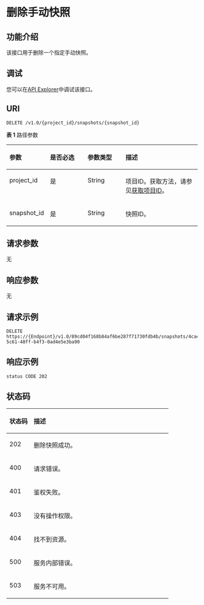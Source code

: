 # 删除手动快照<a name="ZH-CN_TOPIC_0000001387501960"></a>

## 功能介绍<a name="section19311144221919"></a>

该接口用于删除一个指定手动快照。

## 调试<a name="zh-cn_topic_0000001098976614_section16191247193116"></a>

您可以在[API Explorer](https://apiexplorer.developer.huaweicloud.com/apiexplorer/doc?product=DWS&api=DeleteSnapshot)中调试该接口。

## URI<a name="section1931214429193"></a>

```
DELETE /v1.0/{project_id}/snapshots/{snapshot_id}
```

**表 1**  路径参数

<a name="table431511425191"></a>
<table><thead align="left"><tr id="row1131324281916"><th class="cellrowborder" valign="top" width="20%" id="mcps1.2.5.1.1"><p id="p8315104218199"><a name="p8315104218199"></a><a name="p8315104218199"></a>参数</p>
</th>
<th class="cellrowborder" valign="top" width="20%" id="mcps1.2.5.1.2"><p id="p8316104251918"><a name="p8316104251918"></a><a name="p8316104251918"></a>是否必选</p>
</th>
<th class="cellrowborder" valign="top" width="20%" id="mcps1.2.5.1.3"><p id="p10316124241911"><a name="p10316124241911"></a><a name="p10316124241911"></a>参数类型</p>
</th>
<th class="cellrowborder" valign="top" width="40%" id="mcps1.2.5.1.4"><p id="p3317134231912"><a name="p3317134231912"></a><a name="p3317134231912"></a>描述</p>
</th>
</tr>
</thead>
<tbody><tr id="row153141042151912"><td class="cellrowborder" valign="top" width="20%" headers="mcps1.2.5.1.1 "><p id="p431744213195"><a name="p431744213195"></a><a name="p431744213195"></a>project_id</p>
</td>
<td class="cellrowborder" valign="top" width="20%" headers="mcps1.2.5.1.2 "><p id="p5317442181918"><a name="p5317442181918"></a><a name="p5317442181918"></a>是</p>
</td>
<td class="cellrowborder" valign="top" width="20%" headers="mcps1.2.5.1.3 "><p id="p531834213194"><a name="p531834213194"></a><a name="p531834213194"></a>String</p>
</td>
<td class="cellrowborder" valign="top" width="40%" headers="mcps1.2.5.1.4 "><p id="p1431844210196"><a name="p1431844210196"></a><a name="p1431844210196"></a>项目ID。获取方法，请参见<a href="获取项目ID.md">获取项目ID</a>。</p>
</td>
</tr>
<tr id="row731420425192"><td class="cellrowborder" valign="top" width="20%" headers="mcps1.2.5.1.1 "><p id="p1319114211195"><a name="p1319114211195"></a><a name="p1319114211195"></a>snapshot_id</p>
</td>
<td class="cellrowborder" valign="top" width="20%" headers="mcps1.2.5.1.2 "><p id="p1231919423196"><a name="p1231919423196"></a><a name="p1231919423196"></a>是</p>
</td>
<td class="cellrowborder" valign="top" width="20%" headers="mcps1.2.5.1.3 "><p id="p7320154216197"><a name="p7320154216197"></a><a name="p7320154216197"></a>String</p>
</td>
<td class="cellrowborder" valign="top" width="40%" headers="mcps1.2.5.1.4 "><p id="p19320124211919"><a name="p19320124211919"></a><a name="p19320124211919"></a>快照ID。</p>
</td>
</tr>
</tbody>
</table>

## 请求参数<a name="section232118429194"></a>

无

## 响应参数<a name="section53221342121913"></a>

无

## 请求示例<a name="section3323142141910"></a>

```
DELETE https://{Endpoint}/v1.0/89cd04f168b84af6be287f71730fdb4b/snapshots/4ca46bf1-5c61-48ff-b4f3-0ad4e5e3ba90
```

## 响应示例<a name="section232484251919"></a>

```
status CODE 202
```

## 状态码<a name="section8325174251919"></a>

<a name="zh-cn_topic_0000001387498520_status_code"></a>
<table><thead align="left"><tr id="row7326542201914"><th class="cellrowborder" valign="top" width="15%" id="mcps1.1.3.1.1"><p id="p1832944213190"><a name="p1832944213190"></a><a name="p1832944213190"></a>状态码</p>
</th>
<th class="cellrowborder" valign="top" width="85%" id="mcps1.1.3.1.2"><p id="p18329942121910"><a name="p18329942121910"></a><a name="p18329942121910"></a>描述</p>
</th>
</tr>
</thead>
<tbody><tr id="row732664271916"><td class="cellrowborder" valign="top" width="15%" headers="mcps1.1.3.1.1 "><p id="p733094218193"><a name="p733094218193"></a><a name="p733094218193"></a>202</p>
</td>
<td class="cellrowborder" valign="top" width="85%" headers="mcps1.1.3.1.2 "><p id="p333019428198"><a name="p333019428198"></a><a name="p333019428198"></a>删除快照成功。</p>
</td>
</tr>
<tr id="row1732634251910"><td class="cellrowborder" valign="top" width="15%" headers="mcps1.1.3.1.1 "><p id="p16331194271910"><a name="p16331194271910"></a><a name="p16331194271910"></a>400</p>
</td>
<td class="cellrowborder" valign="top" width="85%" headers="mcps1.1.3.1.2 "><p id="p12332154261910"><a name="p12332154261910"></a><a name="p12332154261910"></a>请求错误。</p>
</td>
</tr>
<tr id="row5327174218195"><td class="cellrowborder" valign="top" width="15%" headers="mcps1.1.3.1.1 "><p id="p63321424196"><a name="p63321424196"></a><a name="p63321424196"></a>401</p>
</td>
<td class="cellrowborder" valign="top" width="85%" headers="mcps1.1.3.1.2 "><p id="p5333154211190"><a name="p5333154211190"></a><a name="p5333154211190"></a>鉴权失败。</p>
</td>
</tr>
<tr id="row4328154231919"><td class="cellrowborder" valign="top" width="15%" headers="mcps1.1.3.1.1 "><p id="p14333842121917"><a name="p14333842121917"></a><a name="p14333842121917"></a>403</p>
</td>
<td class="cellrowborder" valign="top" width="85%" headers="mcps1.1.3.1.2 "><p id="p203341842161911"><a name="p203341842161911"></a><a name="p203341842161911"></a>没有操作权限。</p>
</td>
</tr>
<tr id="row16328174271919"><td class="cellrowborder" valign="top" width="15%" headers="mcps1.1.3.1.1 "><p id="p73351342181915"><a name="p73351342181915"></a><a name="p73351342181915"></a>404</p>
</td>
<td class="cellrowborder" valign="top" width="85%" headers="mcps1.1.3.1.2 "><p id="p73351042191911"><a name="p73351042191911"></a><a name="p73351042191911"></a>找不到资源。</p>
</td>
</tr>
<tr id="row203285424192"><td class="cellrowborder" valign="top" width="15%" headers="mcps1.1.3.1.1 "><p id="p18336144221914"><a name="p18336144221914"></a><a name="p18336144221914"></a>500</p>
</td>
<td class="cellrowborder" valign="top" width="85%" headers="mcps1.1.3.1.2 "><p id="p73371642171913"><a name="p73371642171913"></a><a name="p73371642171913"></a>服务内部错误。</p>
</td>
</tr>
<tr id="row153284420195"><td class="cellrowborder" valign="top" width="15%" headers="mcps1.1.3.1.1 "><p id="p16337114219199"><a name="p16337114219199"></a><a name="p16337114219199"></a>503</p>
</td>
<td class="cellrowborder" valign="top" width="85%" headers="mcps1.1.3.1.2 "><p id="p03383423195"><a name="p03383423195"></a><a name="p03383423195"></a>服务不可用。</p>
</td>
</tr>
</tbody>
</table>

